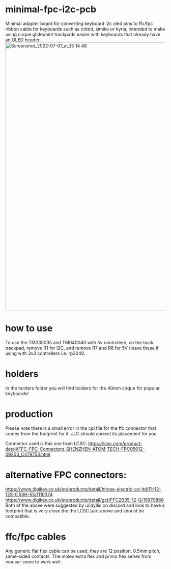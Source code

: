 # minimal-fpc-i2c-pcb
Minimal adapter board for converting keyboard i2c oled pins to ffc/fpc ribbon cable for keyboards such as crkbd, kimiko or kyria, intended to make using cirque glidepoint trackpads easier with keyboards that already have an OLED header.
<img width="841" alt="Screenshot_2022-07-07_at_13 14 48" src="https://user-images.githubusercontent.com/19674258/177773317-9b9e2e26-6b3b-4478-bfce-c52ee5c3ee93.png">



# how to use
To use the TM035035 and TM040040 with 5v controllers, on the back trackpad, remove R1 for I2C, and remove R7 and R8 for 5V (leave these if using with 3v3 controllers i.e. rp2040.

# holders
In the holders folder you will find holders for the 40mm cirque for popular keyboards!

# production
Please note there is a small error in the cpl file for the ffc connector that comes from the footprint for it. JLC should correct its placement for you.

Connector used is this one from LCSC: https://lcsc.com/product-detail/FFC-FPC-Connectors_SHENZHEN-ATOM-TECH-FPC05012-09200_C479750.html

# alternative FPC connectors: 
https://www.digikey.co.uk/en/products/detail/hirose-electric-co-ltd/FH12-12S-0.5SH-55/1110374 
https://www.digikey.co.uk/en/products/detail/gct/FFC2B35-12-G/15970866
Both of the above were suggested by u/idyllic on discord and look to have a footprint that is very close the the LCSC part above and should be compatible.

# ffc/fpc cables
Any generic flat flex cable can be used, they are 12 position, 0.5mm pitch, same-sided contacts. The molex extra flex and primo flex series from mouser seem to work well.
